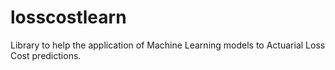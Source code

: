 # losscostlearn
Library to help the application of Machine Learning models to Actuarial Loss Cost predictions.
